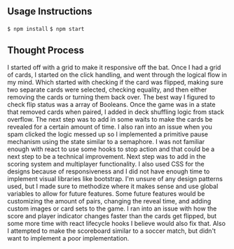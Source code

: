 ## Usage Instructions

```$ npm install```
```$ npm start```

## Thought Process
I started off with a grid to make it responsive off the bat. Once I had a grid of cards, I started on the click handling, and went through the logical flow in my mind. Which started with  checking if the card was flipped, making sure two separate cards were selected, checking equality, and then either removing the cards or turning them back over. The best way I figured to check flip status was a array of Booleans. Once the game was in a state that removed cards when paired, I added in deck shuffling logic from stack overflow. The next step was to add in some waits to make the cards be revealed for a certain amount of time. I also ran into an issue when you spam clicked the logic messed up so I implemented a primitive pause mechanism using the state similar to a semaphore. I was not familiar enough with react to use some hooks to stop action and that could be a next step to be a technical improvement. Next step was to add in the scoring system and multiplayer functionality. I also used CSS for the designs because of responsiveness and I did not have enough time to implement visual libraries like bootstrap. I'm unsure of any design patterns used, but I made sure to methodize where it makes sense and use global variables to allow for future features. Some future features would be customizing the amount of pairs, changing the reveal time, and adding custom images or card sets to the game. I ran into an issue with how the score and player indicator changes faster than the cards get flipped, but some more time with react lifecycle hooks I believe would also fix that. Also I attempted to make the scoreboard similar to a soccer match, but didn't want to implement a poor implementation. 